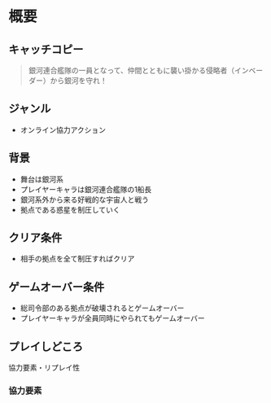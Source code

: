 # 概要

## キャッチコピー

> 銀河連合艦隊の一員となって、仲間とともに襲い掛かる侵略者（インベーダー）から銀河を守れ！

## ジャンル

- オンライン協力アクション

## 背景

- 舞台は銀河系
- プレイヤーキャラは銀河連合艦隊の1船長
- 銀河系外から来る好戦的な宇宙人と戦う
- 拠点である惑星を制圧していく

## クリア条件

- 相手の拠点を全て制圧すればクリア

## ゲームオーバー条件

- 総司令部のある拠点が破壊されるとゲームオーバー
- プレイヤーキャラが全員同時にやられてもゲームオーバー

## プレイしどころ

協力要素・リプレイ性

### 協力要素